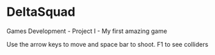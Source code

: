 # DeltaSquad
Games Development - Project I - My first amazing game

Use the arrow keys to move and space bar to shoot.
F1 to see colliders
